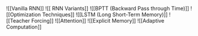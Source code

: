 ![[Vanilla RNN]]
![[ RNN Variants]]
![[BPTT (Backward Pass through Time)]]
![[Optimization Techniques]]
![[LSTM (Long Short-Term Memory)]]
![[Teacher Forcing]]
![[Attention]]
![[Explicit Memory]]
![[Adaptive Computation]]